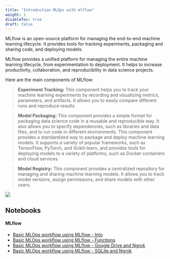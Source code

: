 ```yaml
---
title: "Introduction MLOps with mlflow"
weight: 1
disableToc: true
draft: false
---
```



MLflow is an open-source platform for managing the end-to-end machine learning lifecycle. It provides tools for tracking experiments, packaging and sharing code, and deploying models.

MLflow provides a unified platform for managing the entire machine learning lifecycle, from experimentation to deployment. It helps to increase productivity, collaboration, and reproducibility in data science projects.

Here are the main components of MLflow:

> **Experiment Tracking:** This component helps you to track your machine learning experiments by recording and visualizing metrics, parameters, and artifacts. It allows you to easily compare different runs and reproduce results.

> **Model Packaging:** This component provides a simple format for packaging data science code in a reusable and reproducible way. It also allows you to specify dependencies, such as libraries and data files, and to run code in different environments. This component provides a standardized way to package and deploy machine learning models. It supports a variety of popular frameworks, such as TensorFlow, PyTorch, and Scikit-learn, and provides tools for deploying models to a variety of platforms, such as Docker containers and cloud services.

> **Model Registry:** This component provides a centralized repository for managing and sharing machine learning models. It allows you to track model versions, assign permissions, and share models with other users.

![](https://raw.githubusercontent.com/aaubs/ds-master/main/data/Images/mlflow.jpg)

   

## Notebooks

#### MLflow
* [Basic MLOps workflow using MLflow - Into](https://colab.research.google.com/github/aaubs/ds-master/blob/main/notebooks/M6_MLflow_intro.ipynb)
* [Basic MLOps workflow using MLflow - Functions](https://colab.research.google.com/github/aaubs/ds-master/blob/main/notebooks/M6_MLflow_Functions.ipynb)
* [Basic MLOps workflow using MLflow - Google Drive and Ngrok](https://colab.research.google.com/github/aaubs/ds-master/blob/main/notebooks/M6_MLflow_GoogleDrive_Ngrok.ipynb)
* [Basic MLOps workflow using MLflow - SQLite and Ngrok](https://colab.research.google.com/github/aaubs/ds-master/blob/main/notebooks/M6_MLflow_SQLite.ipynb)

